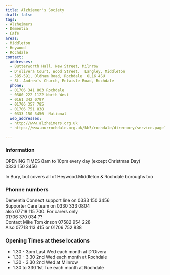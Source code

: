 ```yaml
---
title: Alzhiemer's Society
draft: false
tags:
- Alzheimers
- Dementia
- Cafe
areas:
- Middleton
- Heywood
- Rochdale
contact:
  addresses:
  - Butterworth Hall, New Street, Milnrow
  - D'olivera Court, Wood Street,  Langley, Middleton  
  - 585-591, Oldham Road, Rochdale  OL16 4SU  
  - St. Andrew’s Church, Entwisle Road, Rochdale
  phone:
  - 01706 341 803 Rochdale
  - 0300 222 1122 North West
  - 0161 342 0797
  - 01706 357 785
  - 01706 751 838
  - 0333 150 3456  National
  web_addresses:
  - http://www.alzheimers.org.uk
  - https://www.ourrochdale.org.uk/kb5/rochdale/directory/service.page?id=YG67dYSirkk

---
```


### Information
  OPENING TIMES
8am to 10pm every day  (except Christmas Day)  
  0333 150 3456  

In Bury, but covers all of Heywood.Middleton & Rochdale
boroughs too

### Phonne numbers
Dementia Connect support line on   0333 150 3456  
Supporter Care team on   0330 333 0804  
also 07718 115 700.   For carers only  
  01706 370 034  ??  
  Contact Mike Tomkinson   07582 954 228  
  Also 07718 113 415 or 01706 752 838

### Opening Times at these locations
* 1.30 - 3pm   Last Wed each month at D'Oivera  
* 1.30 - 3.30  2nd Wed each month at Rochdale  
* 1.30 - 3.30  2nd Wed  at Milnrow  
* 1.30 to 330  1st Tue each month at Rochdale  